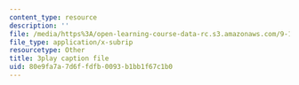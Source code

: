 ```yaml
---
content_type: resource
description: ''
file: /media/https%3A/open-learning-course-data-rc.s3.amazonaws.com/9-14-brain-structure-and-its-origins-spring-2014/80e9fa7a7d6ffdfb0093b1bb1f67c1b0_555127.srt
file_type: application/x-subrip
resourcetype: Other
title: 3play caption file
uid: 80e9fa7a-7d6f-fdfb-0093-b1bb1f67c1b0
---
```

